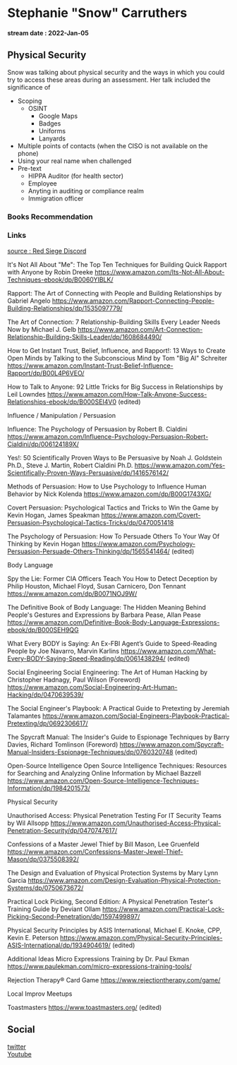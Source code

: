 # Stephanie "Snow" Carruthers
#### stream date : 2022-Jan-05


## Physical Security
Snow was talking about physical security and the ways in which you could try to access these areas during an assessment. Her talk included the significance of

- Scoping
	- OSINT
		- Google Maps
		- Badges
		- Uniforms
		- Lanyards
- Multiple points of contacts (when the CISO is not available on the phone)
- Using your real name when challenged
- Pre-text
	- HIPPA Auditor (for health sector)
	- Employee
	- Anyting in auditing or compliance realm
	- Immigration officer

### Books Recommendation

 
### Links
[source : Red Siege Discord](https://l.facebook.com/l.php?u=https%3A%2F%2Fredsiege.com%2Fdiscord&h=AT3Boc8UpYZVR1S58JkvrRI6qoR6JVnyBevN3GHM8vOv_GRIh7MVXR3xDF3CRP44KSBvMG8wUp0d-EnQUhumBPfpHHNEdjYwuV6nGY1OVSkeFiy6kfXdogsMCes2n0MphaCsJ0VVIYCVXCxsELE7jf0nF2rvEaa31daeZshQl2rjpoPSjKVAcA13Bj1F1j2-0NqXGXFlFGmnDUsSC8zG5YQXoUCtqtAzM35GxRdKtWdpEu9Fp7j5dZbPkuLifCODWtOTFRm2hE1RtEUGqRXgPsMhJgFDHB4N9LpHPHGt_G7eVWCE03yiDnmjTUg_DBdl_swEbLeFkQa5j31U4imv4zjqBjkPciRsiPHds6qnphVvqQhotvWg-MIuAavb8KlkHLYPsM8G3I5wRfsPvBhI3sg8-7nZnVMs84fClD6ZKyAdA_OIIT_Q4-Mm8oGmcrjfKxVJdPMLOeNfm7qVUGT5Y5ju5orS4HF5wVLkMDasxVjBnrj2ECSe8D9DjmOa9rs8ZMb8Rd6s-EKye6zBj-fgvy5p1uHqyDGhMNmZYVfM6_iWvzxAD9BcYCxW5454Mr4J9qEnKdSbgZje1XoLaj2Xzvn85Iw2h5Yp)


It's Not All About "Me": The Top Ten Techniques for Building Quick Rapport with Anyone by Robin Dreeke 
https://www.amazon.com/Its-Not-All-About-Techniques-ebook/dp/B0060YIBLK/
 
Rapport: The Art of Connecting with People and Building Relationships by Gabriel Angelo 
https://www.amazon.com/Rapport-Connecting-People-Building-Relationships/dp/1535097779/
 
The Art of Connection: 7 Relationship-Building Skills Every Leader Needs Now by Michael J. Gelb 
https://www.amazon.com/Art-Connection-Relationship-Building-Skills-Leader/dp/1608684490/
 
How to Get Instant Trust, Belief, Influence, and Rapport!: 13 Ways to Create Open Minds by Talking to the Subconscious Mind by Tom "Big Al" Schreiter 
https://www.amazon.com/Instant-Trust-Belief-Influence-Rapport/dp/B00L4P6VEO/

How to Talk to Anyone: 92 Little Tricks for Big Success in Relationships by Leil Lowndes 
https://www.amazon.com/How-Talk-Anyone-Success-Relationships-ebook/dp/B000SEI4V0 (edited)

Influence / Manipulation / Persuasion 
 
Influence: The Psychology of Persuasion by Robert B. Cialdini 
https://www.amazon.com/Influence-Psychology-Persuasion-Robert-Cialdini/dp/006124189X/
 
Yes!: 50 Scientifically Proven Ways to Be Persuasive by Noah J. Goldstein Ph.D., Steve J. Martin, Robert Cialdini Ph.D.
https://www.amazon.com/Yes-Scientifically-Proven-Ways-Persuasive/dp/1416576142/
 
Methods of Persuasion: How to Use Psychology to Influence Human Behavior by Nick Kolenda 
https://www.amazon.com/dp/B00G1743XG/
 
Covert Persuasion: Psychological Tactics and Tricks to Win the Game by Kevin Hogan, James Speakman 
https://www.amazon.com/Covert-Persuasion-Psychological-Tactics-Tricks/dp/0470051418

The Psychology of Persuasion: How To Persuade Others To Your Way Of Thinking 
by Kevin Hogan 
https://www.amazon.com/Psychology-Persuasion-Persuade-Others-Thinking/dp/1565541464/ (edited)

Body Language
 
Spy the Lie: Former CIA Officers Teach You How to Detect Deception by Philip Houston, Michael Floyd, Susan Carnicero, Don Tennant
https://www.amazon.com/dp/B0071NOJ9W/

The Definitive Book of Body Language: The Hidden Meaning Behind People's Gestures and Expressions by Barbara Pease, Allan Pease 
https://www.amazon.com/Definitive-Book-Body-Language-Expressions-ebook/dp/B000SEH9QG

What Every BODY is Saying: An Ex-FBI Agent’s Guide to Speed-Reading People by Joe Navarro, Marvin Karlins
https://www.amazon.com/What-Every-BODY-Saying-Speed-Reading/dp/0061438294/ (edited)

Social Engineering
Social Engineering: The Art of Human Hacking by Christopher Hadnagy, Paul Wilson (Foreword)
https://www.amazon.com/Social-Engineering-Art-Human-Hacking/dp/0470639539/

The Social Engineer's Playbook: A Practical Guide to Pretexting by Jeremiah Talamantes 
https://www.amazon.com/Social-Engineers-Playbook-Practical-Pretexting/dp/0692306617/

The Spycraft Manual: The Insider's Guide to Espionage Techniques
by Barry Davies, Richard Tomlinson (Foreword)
https://www.amazon.com/Spycraft-Manual-Insiders-Espionage-Techniques/dp/0760320748 (edited)

Open-Source Intelligence 
Open Source Intelligence Techniques: Resources for Searching and Analyzing Online Information by Michael Bazzell
https://www.amazon.com/Open-Source-Intelligence-Techniques-Information/dp/1984201573/

Physical Security

Unauthorised Access: Physical Penetration Testing For IT Security Teams
by Wil Allsopp 
https://www.amazon.com/Unauthorised-Access-Physical-Penetration-Security/dp/0470747617/

Confessions of a Master Jewel Thief by Bill Mason, Lee Gruenfeld 
https://www.amazon.com/Confessions-Master-Jewel-Thief-Mason/dp/0375508392/

The Design and Evaluation of Physical Protection Systems by Mary Lynn Garcia 
https://www.amazon.com/Design-Evaluation-Physical-Protection-Systems/dp/0750673672/

Practical Lock Picking, Second Edition: A Physical Penetration Tester's Training Guide by Deviant Ollam 
https://www.amazon.com/Practical-Lock-Picking-Second-Penetration/dp/1597499897/

Physical Security Principles by ASIS International, Michael E. Knoke, CPP, Kevin E. Peterson 
https://www.amazon.com/Physical-Security-Principles-ASIS-International/dp/1934904619/ (edited)

Additional Ideas
Micro Expressions Training by Dr. Paul Ekman
https://www.paulekman.com/micro-expressions-training-tools/

Rejection Therapy® Card Game
https://www.rejectiontherapy.com/game/

Local Improv Meetups

Toastmasters 
https://www.toastmasters.org/ (edited)


## Social
[twitter](https://twitter.com/_sn0ww)<br>
[Youtube](https://www.youtube.com/results?search_query=Stephanie+%22Snow%22+Carruthers)

